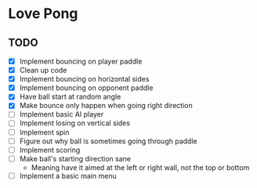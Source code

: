 # Love Pong

## TODO

- [x] Implement bouncing on player paddle
- [x] Clean up code
- [x] Implement bouncing on horizontal sides
- [x] Implement bouncing on opponent paddle
- [x] Have ball start at random angle
- [x] Make bounce only happen when going right direction
- [ ] Implement basic AI player
- [ ] Implement losing on vertical sides
- [ ] Implement spin
- [ ] Figure out why ball is sometimes going through paddle
- [ ] Implement scoring
- [ ] Make ball's starting direction sane
	- Meaning have it aimed at the left or right wall, not the top or bottom
- [ ] Implement a basic main menu